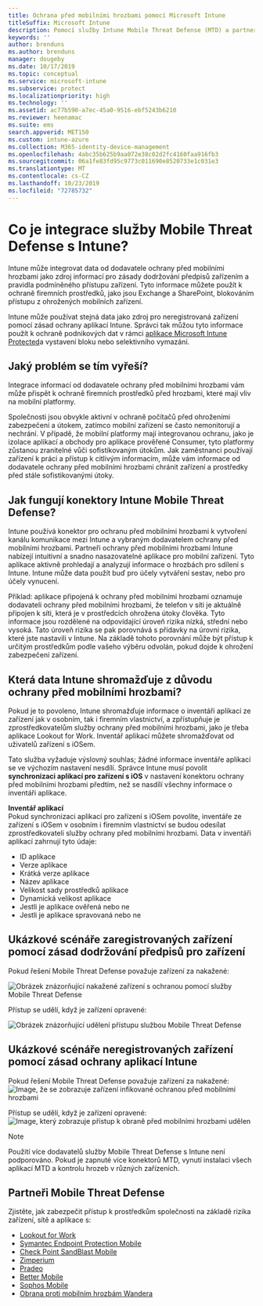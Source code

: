 ```yaml
---
title: Ochrana před mobilními hrozbami pomocí Microsoft Intune
titleSuffix: Microsoft Intune
description: Pomocí služby Intune Mobile Threat Defense (MTD) a partnerem Mobile Threat Defense můžete chránit přístup k podnikovým prostředkům na základě rizika zařízení.
keywords: ''
author: brenduns
ms.author: brenduns
manager: dougeby
ms.date: 10/17/2019
ms.topic: conceptual
ms.service: microsoft-intune
ms.subservice: protect
ms.localizationpriority: high
ms.technology: ''
ms.assetid: ac77b590-a7ec-45a0-9516-ebf5243b6210
ms.reviewer: heenamac
ms.suite: ems
search.appverid: MET150
ms.custom: intune-azure
ms.collection: M365-identity-device-management
ms.openlocfilehash: 4abc35b625b9aa072e38c02d2fc4160faa916fb3
ms.sourcegitcommit: 06a1fe83fd95c9773c011690e8520733e1c031e3
ms.translationtype: MT
ms.contentlocale: cs-CZ
ms.lasthandoff: 10/23/2019
ms.locfileid: "72785732"
---
```

# <a name="what-is-mobile-threat-defense-integration-with-intune"></a>Co je integrace služby Mobile Threat Defense s Intune?
Intune může integrovat data od dodavatele ochrany před mobilními hrozbami jako zdroj informací pro zásady dodržování předpisů zařízením a pravidla podmíněného přístupu zařízení. Tyto informace můžete použít k ochraně firemních prostředků, jako jsou Exchange a SharePoint, blokováním přístupu z ohrožených mobilních zařízení.

Intune může používat stejná data jako zdroj pro neregistrovaná zařízení pomocí zásad ochrany aplikací Intune. Správci tak můžou tyto informace použít k ochraně podnikových dat v rámci [aplikace Microsoft Intune Protected](~/apps/apps-supported-intune-apps.md)a vystavení bloku nebo selektivního vymazání.

## <a name="what-problem-does-this-solve"></a>Jaký problém se tím vyřeší?
Integrace informací od dodavatele ochrany před mobilními hrozbami vám může přispět k ochraně firemních prostředků před hrozbami, které mají vliv na mobilní platformy.  

Společnosti jsou obvykle aktivní v ochraně počítačů před ohroženími zabezpečení a útokem, zatímco mobilní zařízení se často nemonitorují a nechrání. V případě, že mobilní platformy mají integrovanou ochranu, jako je izolace aplikací a obchody pro aplikace prověřené Consumer, tyto platformy zůstanou zranitelné vůči sofistikovaným útokům. Jak zaměstnanci používají zařízení k práci a přístup k citlivým informacím, může vám informace od dodavatele ochrany před mobilními hrozbami chránit zařízení a prostředky před stále sofistikovanými útoky.  

## <a name="how-do-the-intune-mobile-threat-defense-connectors-work"></a>Jak fungují konektory Intune Mobile Threat Defense?

Intune používá konektor pro ochranu před mobilními hrozbami k vytvoření kanálu komunikace mezi Intune a vybraným dodavatelem ochrany před mobilními hrozbami. Partneři ochrany před mobilními hrozbami Intune nabízejí intuitivní a snadno nasazovatelné aplikace pro mobilní zařízení. Tyto aplikace aktivně prohledají a analyzují informace o hrozbách pro sdílení s Intune. Intune může data použít buď pro účely vytváření sestav, nebo pro účely vynucení.  

Příklad: aplikace připojená k ochrany před mobilními hrozbami oznamuje dodavateli ochrany před mobilními hrozbami, že telefon v síti je aktuálně připojen k síti, která je v prostředcích ohrožena útoky člověka. Tyto informace jsou rozdělené na odpovídající úroveň rizika nízká, střední nebo vysoká. Tato úroveň rizika se pak porovnává s přídavky na úrovni rizika, které jste nastavili v Intune. Na základě tohoto porovnání může být přístup k určitým prostředkům podle vašeho výběru odvolán, pokud dojde k ohrožení zabezpečení zařízení.

## <a name="what-data-does-intune-collect-for-mobile-threat-defense"></a>Která data Intune shromažďuje z důvodu ochrany před mobilními hrozbami?

Pokud je to povoleno, Intune shromažďuje informace o inventáři aplikací ze zařízení jak v osobním, tak i firemním vlastnictví, a zpřístupňuje je zprostředkovatelům služby ochrany před mobilními hrozbami, jako je třeba aplikace Lookout for Work. Inventář aplikací můžete shromažďovat od uživatelů zařízení s iOSem.

Tato služba vyžaduje výslovný souhlas; žádné informace inventáře aplikací se ve výchozím nastavení nesdílí. Správce Intune musí povolit **synchronizaci aplikací pro zařízení s iOS** v nastavení konektoru ochrany před mobilními hrozbami předtím, než se nasdílí všechny informace o inventáři aplikace.

**Inventář aplikací**  
Pokud synchronizaci aplikací pro zařízení s iOSem povolíte, inventáře ze zařízení s iOSem v osobním i firemním vlastnictví se budou odesílat zprostředkovateli služby ochrany před mobilními hrozbami. Data v inventáři aplikací zahrnují tyto údaje:

- ID aplikace
- Verze aplikace
- Krátká verze aplikace
- Název aplikace
- Velikost sady prostředků aplikace
- Dynamická velikost aplikace
- Jestli je aplikace ověřená nebo ne
- Jestli je aplikace spravovaná nebo ne

## <a name="sample-scenarios-for-enrolled-devices-using-device-compliance-policies"></a>Ukázkové scénáře zaregistrovaných zařízení pomocí zásad dodržování předpisů pro zařízení

Pokud řešení Mobile Threat Defense považuje zařízení za nakažené:

![Obrázek znázorňující nakažené zařízení s ochranou pomocí služby Mobile Threat Defense](./media/mobile-threat-defense/MTD-image-1.png)

Přístup se udělí, když je zařízení opravené:

![Obrázek znázorňující udělení přístupu službou Mobile Threat Defense](./media/mobile-threat-defense/MTD-image-2.png)

## <a name="sample-scenarios-for-unenrolled-devices-using-intune-app-protection-policies"></a>Ukázkové scénáře neregistrovaných zařízení pomocí zásad ochrany aplikací Intune

Pokud řešení Mobile Threat Defense považuje zařízení za nakažené:<br>
![Image, že se zobrazuje zařízení infikované ochranou před mobilními hrozbami ](./media/mobile-threat-defense/MTD-image-3.png)

Přístup se udělí, když je zařízení opravené:<br>
![Image, který zobrazuje přístup k obraně před mobilními hrozbami udělen ](./media/mobile-threat-defense/MTD-image-4.png)

> [!NOTE] 
> Použití více dodavatelů služby Mobile Threat Defense s Intune není podporováno. Pokud je zapnuté více konektorů MTD, vynutí instalaci všech aplikací MTD a kontrolu hrozeb v různých zařízeních.

## <a name="mobile-threat-defense-partners"></a>Partneři Mobile Threat Defense

Zjistěte, jak zabezpečit přístup k prostředkům společnosti na základě rizika zařízení, sítě a aplikace s:

- [Lookout for Work](lookout-mobile-threat-defense-connector.md)
- [Symantec Endpoint Protection Mobile](skycure-mobile-threat-defense-connector.md)
- [Check Point SandBlast Mobile](checkpoint-sandblast-mobile-mobile-threat-defense-connector.md)
- [Zimperium](zimperium-mobile-threat-defense-connector.md)
- [Pradeo](pradeo-mobile-threat-defense-connector.md)
- [Better Mobile](better-mobile-threat-defense-connector.md)
- [Sophos Mobile](sophos-mtd-connector.md)
- [Obrana proti mobilním hrozbám Wandera](wandera-mtd-connector.md)
